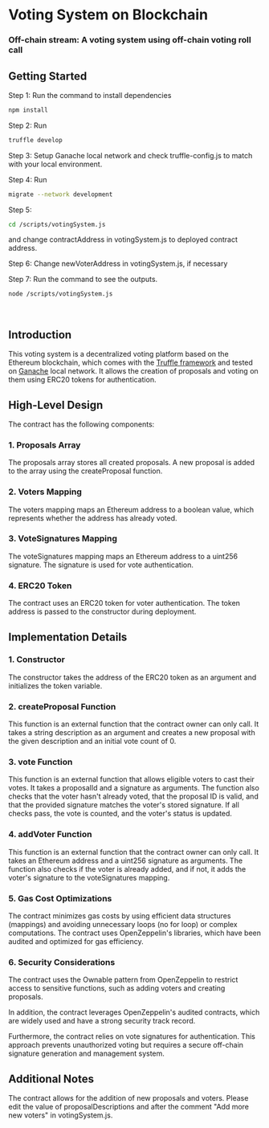 # Voting System on Blockchain

### Off-chain stream: A voting system using off-chain voting roll call

## Getting Started

Step 1: Run the command to install dependencies

```bash
npm install
```

Step 2: Run

```bash
truffle develop
```

Step 3: Setup Ganache local network and check truffle-config.js to match with your local environment.

Step 4: Run

```bash
migrate --network development
```

Step 5:

```bash
cd /scripts/votingSystem.js
```

and change contractAddress in votingSystem.js to deployed contract address.

Step 6: Change newVoterAddress in votingSystem.js, if necessary

Step 7: Run the command to see the outputs.

```bash
node /scripts/votingSystem.js
```

<br />


## Introduction

This voting system is a decentralized voting platform based on the Ethereum blockchain, which comes with the <a href="https://github.com/trufflesuite/truffle" target="_blank">Truffle framework</a> and tested on <a href="https://github.com/trufflesuite/ganache" target="_blank">Ganache</a> local network. It allows the creation of proposals and voting on them using ERC20 tokens for authentication.

## High-Level Design

The contract has the following components:

### 1. Proposals Array

The proposals array stores all created proposals. A new proposal is added to the array using the createProposal function.

### 2. Voters Mapping

The voters mapping maps an Ethereum address to a boolean value, which represents whether the address has already voted.

### 3. VoteSignatures Mapping

The voteSignatures mapping maps an Ethereum address to a uint256 signature. The signature is used for vote authentication.

### 4. ERC20 Token

The contract uses an ERC20 token for voter authentication. The token address is passed to the constructor during deployment.

## Implementation Details

### 1. Constructor

The constructor takes the address of the ERC20 token as an argument and initializes the token variable.

### 2. createProposal Function

This function is an external function that the contract owner can only call. It takes a string description as an argument and creates a new proposal with the given description and an initial vote count of 0.

### 3. vote Function

This function is an external function that allows eligible voters to cast their votes. It takes a proposalId and a signature as arguments. The function also checks that the voter hasn't already voted, that the proposal ID is valid, and that the provided signature matches the voter's stored signature. If all checks pass, the vote is counted, and the voter's status is updated.

### 4. addVoter Function

This function is an external function that the contract owner can only call. It takes an Ethereum address and a uint256 signature as arguments. The function also checks if the voter is already added, and if not, it adds the voter's signature to the voteSignatures mapping.

### 5. Gas Cost Optimizations

The contract minimizes gas costs by using efficient data structures (mappings) and avoiding unnecessary loops (no for loop) or complex computations. The contract uses OpenZeppelin's libraries, which have been audited and optimized for gas efficiency.

### 6. Security Considerations

The contract uses the Ownable pattern from OpenZeppelin to restrict access to sensitive functions, such as adding voters and creating proposals.

In addition, the contract leverages OpenZeppelin's audited contracts, which are widely used and have a strong security track record.

Furthermore, the contract relies on vote signatures for authentication. This approach prevents unauthorized voting but requires a secure off-chain signature generation and management system.

## Additional Notes

The contract allows for the addition of new proposals and voters. Please edit the value of proposalDescriptions and after the comment "Add more new voters" in votingSystem.js.
